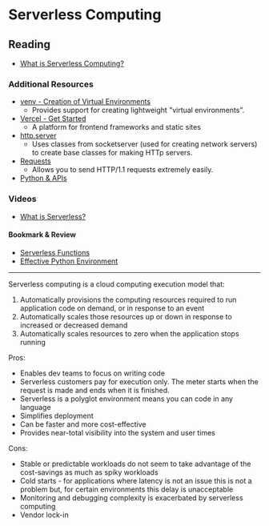 # Serverless Computing

## Reading

* [What is Serverless Computing?](https://www.ibm.com/cloud/learn/serverless)

### Additional Resources

* [venv - Creation of Virtual Environments](https://docs.python.org/3/library/venv.html)
  * Provides support for creating lightweight "virtual environments".
* [Vercel - Get Started](https://vercel.com/docs/get-started)
  * A platform for frontend frameworks and static sites
* [http.server](https://pymotw.com/3/http.server/index.html)
  * Uses classes from socketserver (used for creating network servers) to create base classes for making HTTp servers.
* [Requests](https://docs.python-requests.org/en/latest/)
  * Allows you to send HTTP/1.1 requests extremely easily.
* [Python & APIs](https://realpython.com/python-api/)

### Videos
* [What is Serverless?](https://www.youtube.com/watch?v=vxJobGtqKVM)

#### Bookmark & Review
* [Serverless Functions](https://vercel.com/docs/concepts/functions/serverless-functions)
* [Effective Python Environment](https://realpython.com/effective-python-environment/)

-----------------------------------------------------------------------

Serverless computing is a cloud computing execution model that:
1. Automatically provisions the computing resources required to run application code on demand, or in response to an event
2. Automatically scales those resources up or down in response to increased or decreased demand
3. Automatically scales resources to zero when the application stops running

Pros:
* Enables dev teams to focus on writing code
* Serverless customers pay for execution only. The meter starts when the request is made and ends when it is finished.
* Serverless is a polyglot environment means you can code in any language
* Simplifies deployment
* Can be faster and more cost-effective
* Provides near-total visibility into the system and user times

Cons:
* Stable or predictable workloads do not seem to take advantage of the cost-savings as much as spiky workloads
* Cold starts - for applications where latency is not an issue this is not a problem but, for certain environments this
delay is unacceptable
* Monitoring and debugging complexity is exacerbated by serverless computing
* Vendor lock-in